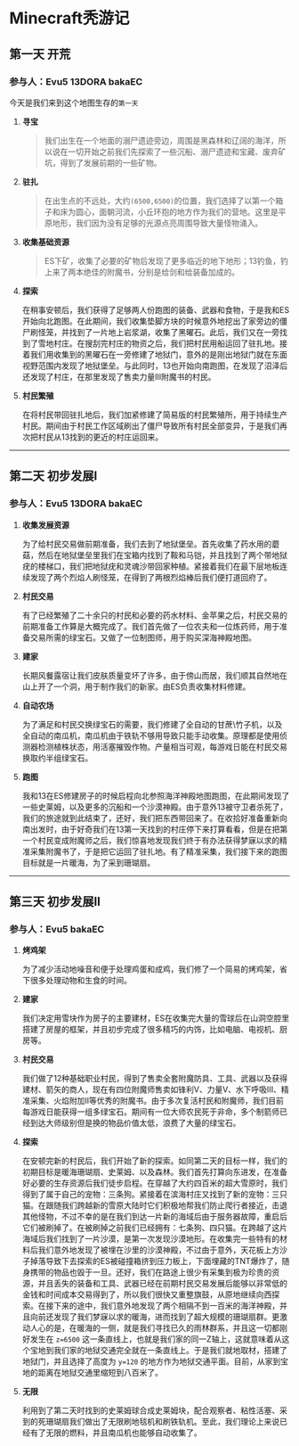 # Minecraft秃游记

## 第一天 开荒

### 参与人：Evu5 13DORA bakaEC

今天是我们来到这个地图生存的`第一天`

1. **寻宝**
	
	
	
	>我们出生在一个地面的溺尸遗迹旁边，周围是黑森林和辽阔的海洋，所以说在一切开始之前我们先探索了一些沉船、溺尸遗迹和宝藏、废弃矿坑，得到了发展前期的一些矿物。
	
2. **驻扎**


	>在出生点的不远处，大约`(6500,6500)`的位置，我们选择了以第一个箱子和床为圆心，面朝河流，小丘环抱的地方作为我们的营地。这里是平原地形，我们因为没有足够的光源点亮周围导致大量怪物涌入。

3. **收集基础资源**


	>ES下矿，收集了必要的矿物后发现了更多临近的地下地形；13钓鱼，钓上来了两本绝佳的附魔书，分别是给剑和给装备加成的。

4. **探索**


	在稍事安顿后，我们获得了足够两人份跑图的装备、武器和食物，于是我和ES开始向北跑图。在此期间，我们收集垫脚方块的时候意外地挖出了家旁边的僵尸刷怪笼，并找到了一片地上岩浆湖，收集了黑曜石。此后，我们又在一旁找到了雪地村庄。在搜刮完村庄的物资之后，我们把村民用船运回了驻扎地。接着我们用收集到的黑曜石在一旁修建了地狱门，意外的是刚出地狱门就在东面视野范围内发现了地狱堡垒。与此同时，13也开始向南跑图，在发现了沼泽后还发现了村庄，在那里发现了售卖力量III附魔书的村民。

5. **村民繁殖**


	在将村民带回驻扎地后，我们加紧修建了简易版的村民繁殖所，用于持续生产村民。期间由于村民工作区域刷出了僵尸导致所有村民全部变异，于是我们再次把村民从13找到的更近的村庄运回来。

- - -

## 第二天 初步发展I

### 参与人：Evu5 13DORA bakaEC


1. **收集发展资源**
	
	
	为了给村民交易做前期准备，我们去到了地狱堡垒。首先收集了药水用的蘑菇，然后在地狱堡垒里我们在宝箱内找到了鞍和马铠，并且找到了两个带地狱疣的楼梯口，我们把地狱疣和灵魂沙带回家种植。紧接着我们在最下层地板连续发现了两个烈焰人刷怪笼，在得到了两根烈焰棒后我们便打道回府了。
2. **村民交易**
	
	
	有了已经繁殖了二十余只的村民和必要的药水材料、金苹果之后，村民交易的前期准备工作算是大概完成了。我们首先做了一位农夫和一位炼药师，用于准备交易所需的绿宝石。又做了一位制图师，用于购买深海神殿地图。
3. **建家**
	
	
	长期风餐露宿让我们皮肤质量变坏了许多，由于傍山而居，我们顺其自然地在山上开了一个洞，用于制作我们的新家。由ES负责收集材料修建。
4. **自动农场**
	
	
	为了满足和村民交换绿宝石的需要，我们修建了全自动的甘蔗\竹子机，以及全自动的南瓜机，南瓜机由于铁轨不够用导致只能手动收集。原理都是使用侦测器检测植株状态，用活塞摧毁作物。产量相当可观，每游戏日能在村民交易换取约半组绿宝石。
5. **跑图**
	
	
	我和13在ES修建房子的时候启程向北参照海洋神殿地图跑图，在此期间发现了一些史莱姆，以及更多的沉船和一个沙漠神殿。由于意外13被守卫者杀死了，我们的旅途就到此结束了，还好，我们把东西带回来了。在收拾好准备重新向南出发时，由于好奇我们在13第一天找到的村庄停下来打算看看，但是在把第一个村民变成附魔师之后，我们惊喜地发现我们终于有办法获得梦寐以求的精准采集附魔书了，于是把它运回了驻扎地。有了精准采集，我们接下来的跑图目标就是一片暖海，为了采到珊瑚扇。
	
- - -

## 第三天 初步发展II

### 参与人：Evu5  bakaEC

1. **烤鸡架**
	
	
	为了减少活动地噪音和便于处理鸡蛋和成鸡，我们修了一个简易的烤鸡架，省下很多处理动物和生食的时间。
	
2. **建家**
	
	
	我们决定用雪块作为房子的主要建材，ES在收集完大量的雪球后在山洞空腔里搭建了房屋的框架，并且初步完成了很多精巧的内饰，比如电脑、电视机、厨房等。

3. **村民交易**
	
	
	我们做了12种基础职业村民，得到了售卖全套附魔防具、工具、武器以及获得建材、箭矢的商人，现在有四位附魔师售卖如锋利V、力量V、水下呼吸III、精准采集、火焰附加II等优秀的附魔书。由于多次复活村民和附魔师，我们目前每游戏日能获得一组多绿宝石。期间有一位大师农民死于非命，多个制箭师已经到达大师级别但是换的物品价值太低，浪费了大量的绿宝石。
	
4. **探索**

   在安顿完新的村民后，我们开始了新的探索。如同第二天的目标一样，我们的初期目标是暖海珊瑚扇、史莱姆、以及森林。我们首先打算向东进发，在准备好必要的生存资源后我们徒步启程。在穿越了大约四百米的超大雪原时，我们得到了属于自己的宠物：三条狗。紧接着在滨海村庄又找到了新的宠物：三只猫。在跟随我们跨越新的雪原大陆时它们积极地帮我们防止爬行者接近，击退其他怪物，不过不幸的是在我们到达一片新的海域后由于服务器故障，重启后它们被刷掉了。在被刷掉之前我们已经拥有：七条狗、四只猫。在跨越了这片海域后我们找到了一片沙漠，是第一次发现沙漠地形。在收集完一些特有的材料后我们意外地发现了被埋在沙里的沙漠神殿，不过由于意外，天花板上方沙子掉落导致下去探索的ES被碰撞箱挤到压力板上，下面埋藏的TNT爆炸了，随身携带的物品也毁于一旦。还好，我们在路途上很少有采集到极为珍贵的资源，并且丢失的装备和工具、武器已经在前期村民交易发展后能够以非常低的金钱和时间成本交易得到了，所以我们很快又重整旗鼓，从原地继续向西探索。在接下来的途中，我们意外地发现了两个相隔不到一百米的海洋神殿，并且向前还发现了我们梦寐以求的暖海，进而找到了超大规模的珊瑚扇群。更激动人心的是，在暖海的一侧，就是我们寻找已久的雨林群系，并且这一切都刚好发生在 `z=6500` 这一条直线上，也就是我们家的同一Z轴上，这就意味着从这个宝地到我们家的地狱交通完全就在一条直线上。于是我们就地取材，搭建了地狱门，并且选择了高度为 `y=120` 的地方作为地狱交通平面。目前，从家到宝地的距离在地狱交通里缩短到八百米了。
   
5. **无限**

   利用到了第二天时找到的史莱姆球合成史莱姆块，配合观察者、粘性活塞、采到的死珊瑚扇我们做出了无限刷地毯机和刷铁轨机。至此，我们理论上来说已经有了无限的燃料，并且南瓜机也能够自动收集了。
